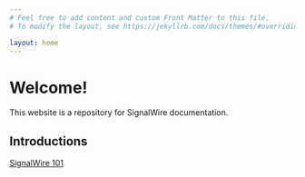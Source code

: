 ```yaml
---
# Feel free to add content and custom Front Matter to this file.
# To modify the layout, see https://jekyllrb.com/docs/themes/#overriding-theme-defaults

layout: home
---
```


# Welcome!

This website is a repository for SignalWire documentation.

## Introductions
[SignalWire 101](/intros/signalwire_101)